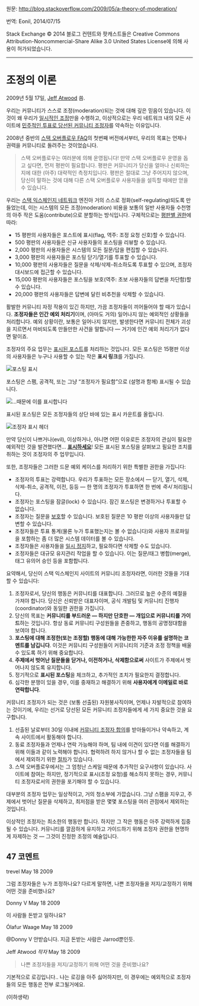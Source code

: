원문: http://blog.stackoverflow.com/2009/05/a-theory-of-moderation/

번역: Eonil, 2014/07/15

Stack Exchange © 2014 블로그 컨텐트와 팟캐스트들은 Creative Commons Attribution-Noncommercial-Share Alike 3.0 United States License에 의해 사용이 허가되었습니다.

* * *

조정의 이론
====
2009년 5월 17일, [Jeff Atwood](http://blog.stackoverflow.com/author/admin/) 씀.

우리는 커뮤니티가 스스로 조정(moderation)되는 것에 대해 깊은 믿음이 있습니다. 이것이 왜 우리가 [일시적인 조정](http://blog.stackoverflow.com/2010/07/moderator-pro-tempore/)만을 수행하고, 이상적으로는 우리 네트워크 내의 모든 사이트에 [민주적인 투표로 당선된 커뮤니티 조정자](http://blog.stackoverflow.com/2010/12/stack-exchange-moderator-elections-begin/)를 약속하는 이유입니다.


2008년 중반의 [스택 오버플로우 FAQ](http://stackoverflow.com/faq)의 첫번째 버전에서부터, 우리의 목표는 언제나 권력을 커뮤니티로 돌려주는 것이었습니다.

> 스택 오버플로우는 여러분에 의해 운영됩니다! 만약 스택 오버플로우 운영을 돕고 싶다면, 먼저 평판이 필요합니다. 평판은 커뮤니티가 당신을 얼마나 신뢰하는지에 대한 (아주) 대략적인 측정치입니다. 평판은 절대로 그냥 주어지지 않으며, 당신이 말하는 것에 대해 다른 스택 오버플로우 사용자들을 설득할 때에만 얻을 수 있습니다.

우리는 [스택 익스체인지 네트워크](http://stackexchange.com/sites) 엔진아 거의 스스로 정화(self-regulating)되도록 만들었는데, 이는 시스템의 모든 조정(moderation) 비용을 보통의 일반 사용자들 수천명의 아주 작은 도움(contribute)으로 분할하는 방식입니다. 구체적으로는 [평판별 권한](http://blog.stackoverflow.com/2010/10/membership-has-its-privileges/)에 따라:

- 15 평판의 사용자들은 포스트에 표시(flag, 역주: 조정 요청 신호)할 수 있습니다.
- 500 평판의 사용자들은 신규 사용자들의 포스팅을 리뷰할 수 있습니다.
- 2,000 평판의 사용자들은 시스템의 모든 질문/답을 편집할 수 있습니다.
- 3,000 평판의 사용자들은 포스팅 닫기/열기를 투표할 수 있습니다.
- 10,000 평판의 사용자들은 질문을 삭제/삭제-취소하도록 투표할 수 있으며, 조정자 대시보드에 접근할 수 있습니다.
- 15,000 평판의 사용자들은 포스팅을 보호(역주: 초보 사용자들의 답변을 차단함)할 수 있습니다.
- 20,000 평판의 사용자들은 답변에 달린 비추천을 삭제할 수 있습니다.

활발한 커뮤니티 자정 작용이 있긴 하지만, 가끔 조정자들이 끼어들어야 할 때가 있습니다. **조정자들은 인간 예외 처리기**이며, (아마도 거의) 일어나지 않는 예외적인 상황들을 처리합니다. 예외 상황이란, 보통은 일어나지 않지만, 발생한다면 커뮤니티 전체가 괴성을 지르면서 마비되도록 만들만한 사건을 말합니다 — 거기에 인간 예외 처리기가 없다면 말이죠.

조정자의 주요 업무는 [표시된 포스트](http://blog.stackoverflow.com/2011/01/improved-flagging/)를 처리하는 것입니다. 모든 포스팅은 15평판 이상의 사용자들은 누구나 사용할 수 있는 작은 **표시 링크**를 가집니다.

![포스팅 표시](http://blog.stackoverflow.com/wp-content/uploads/stackexchange-flag-post.png)

포스팅은 스팸, 공격적, 또는 그냥 “조정자가 필요함”으로 (설명과 함께) 표시될 수 있습니다.

![…때문에 이를 표시합니다](http://blog.stackoverflow.com/wp-content/uploads/i-am-flagging-this-because1.png)

표시된 포스팅은 모든 조정자들의 상단 바에 있는 표시 카운트를 올립니다.

![조정자 표시 헤더](http://blog.stackoverflow.com/wp-content/uploads/stackexchange-mod-flag-count-header.png)

만약 당신이 나쁘거나(evil), 이상하거나, 아니면 어떤 이유로든 조정자의 관심이 필요한 예외적인 것을 발견했다면… [**표시하세요**](http://blog.stackoverflow.com/2011/01/improved-flagging/)! 모든 표시된 포스팅을 살펴보고 필요한 조치를 취하는 것이 조정자의 주 업무입니다.

또한, 조정자들은 그러한 드문 예외 케이스를 처리하기 위한 특별한 권한을 가집니다:

* 조정자의 투표는 강력합니다. 우리가 투표하는 모든 장소에서 — 닫기, 열기, 삭제, 삭제-취소, 공격적, 이전, 등등 — 한 명의 조정자가 투표하면 한 번에 *즉시* 처리됩니다.
* 조정자는 포스팅을 잠글(lock) 수 있습니다. 잠긴 포스팅은 변경하거나 투표할 수 없습니다.
* 조정자는 질문을 [보호](http://blog.stackoverflow.com/2010/06/new-protected-question-status/)할 수 있습니다. 보호된 질문은 10 평판 이상의 사용자들만 답변할 수 있습니다.
* 조정자들은 투표 통계(물론 누가 투표했는지는 볼 수 없습니다)와 사용자 프로파일을 포함하는 좀 더 많은 시스템 데이터를 볼 수 있습니다.
* 조정자들은 사용자들을 [일시 정지](http://blog.stackoverflow.com/2009/04/a-day-in-the-penalty-box/)하고, 필요하다면 삭제할 수도 있습니다.
* 조정자들은 대규모 유지관리 작업을 할 수 있습니다. 이는 질문/태그 병합(merge), 태그 유의어 승인 등을 포함합니다.

요약해서, 당신이 스택 익스체인지 사이트의 커뮤니티 조정자라면, 이러한 것들을 기대할 수 있습니다:

1. 조정자로서, 당신의 행동은 커뮤니티를 대표합니다. 그러므로 높은 수준의 예절을 가져야 합니다. 당신은 신뢰받은 대표자이며, 공식 개발팀 및 커뮤니티 진행자(coordinator)와 동일한 권한을 가집니다.
2. 당신의 목표는 **커뮤니티를 부드러운 — 하지만 단호한 — 개입으로 커뮤니티를 가이드**하는 것입니다. 항상 동료 커뮤니티 구성원들을 존중하고, 행동의 공명정대함을 보여야 합니다.
3. **포스팅에 대해 조정한(또는 조정할) 행동에 대해 가능한한 자주 이유를 설명하는 코멘트를 남깁니다**. 이것은 커뮤니티 구성원들이 커뮤니티의 기준과 조정 정책을 배울 수 있도록 하기 위해 중요합니다.
4. **주제에서 벗어난 질문들을 닫거나, 이전하거나, 삭제함으로써** 사이트가 주제에서 벗어나지 않도록 유지합니다. 
5. 정기적으로 **표시된 포스팅**을 체크하고, 추가적인 조치가 필요한지 결정합니다.
6. 심각한 분쟁이 있을 경우, 이를 중재하고 해결하기 위해 **사용자에게 이메일로 바로 연락합니다**.

커뮤니티 조정자가 되는 것은 (보통 선출된) 자원봉사직이며, 언제나 자발적으로 참여하는 것이기에, 우리는 선거로 당선된 모든 커뮤니티 조정자들에게 세 가지 중요한 것을 요구합니다.

1. 선출된 날로부터 30일 이내에 [커뮤니티 조정자 합의](http://stackoverflow.com/legal/moderator-agreement)를 받아들이거나 약속하고, 계속 사이트에서 활동해야 합니다.
2. 동료 조정자들과 언제나 연락 가능해야 하며, 팀 내에 이견이 있다면 이를 해결하기 위해 이들과 같이 노력해야 합니다. 협력하려 하지 않거나 할 수 없는 조정자들을 팀에서 제외하기 위한 [절차](http://meta.stackoverflow.com/questions/151606/handling-calls-to-remove-a-moderator/157258#157258)가 있습니다.
3. 스택 오버플로우에서는 그 엄청난 스케일 때문에 추가적인 요구사항이 있습니다. 사이트에 참여는 하지만, 정기적으로 표시(조정 요청)를 해소하지 못하는 경우, 커뮤니티 조정자로서의 권한을 포기해야 할 수 있습니다.

대부분의 조정자 업무는 일상적이고, 거의 청소부에 가깝습니다. 그냥 스팸을 지우고, 주제에서 벗어난 질문을 삭제하고, 최저점을 받은 몇몇 포스팅을 여러 관점에서 제외하는 것입니다.

이상적인 조정자는 최소한의 행동만 합니다. 하지만 그 작은 행동은 아주 강력하게 집중될 수 있습니다. 커뮤니티를 깔끔하게 유지하고 가이드하기 위해 조정자 권한을 현명하게 자제하는 것 — 그것이 진정한 조정의 예술입니다.





47 코멘트
----

trevel
May 18 2009

그럼 조정자들은 누가 조정하나요?
다르게 말하면, 나쁜 조정자들을 저지/교정하기 위해 어떤 것을 준비했나요?

Donny V
May 18 2009

이 사람들 돈받고 일하나요?

Ólafur Waage
May 18 2009

@Donny V 안받습니다. 지금 돈받는 사람은 Jarrod뿐인듯.

Jeff Atwood *작자*
May 18 2009

> 나쁜 조정자들을 저지/교정하기 위해 어떤 것을 준비했나요?

기본적으로 로깅입니다.. 나는 로깅을 아주 싫어하지만, 이 경우에는 예외적으로 조정자들의 모든 행동은 전부 로그될거에요.

(이하생략)
